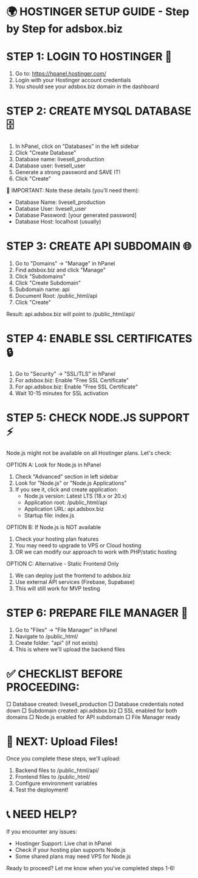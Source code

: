 🌍 HOSTINGER SETUP GUIDE - Step by Step for adsbox.biz
========================================================

STEP 1: LOGIN TO HOSTINGER 🔐
=============================
1. Go to: https://hpanel.hostinger.com/
2. Login with your Hostinger account credentials
3. You should see your adsbox.biz domain in the dashboard

STEP 2: CREATE MYSQL DATABASE 🗄️
=================================
1. In hPanel, click on "Databases" in the left sidebar
2. Click "Create Database"
3. Database name: livesell_production
4. Database user: livesell_user
5. Generate a strong password and SAVE IT!
6. Click "Create"

📝 IMPORTANT: Note these details (you'll need them):
- Database Name: livesell_production
- Database User: livesell_user  
- Database Password: [your generated password]
- Database Host: localhost (usually)

STEP 3: CREATE API SUBDOMAIN 🌐
===============================
1. Go to "Domains" → "Manage" in hPanel
2. Find adsbox.biz and click "Manage"
3. Click "Subdomains"
4. Click "Create Subdomain"
5. Subdomain name: api
6. Document Root: /public_html/api
7. Click "Create"

Result: api.adsbox.biz will point to /public_html/api/

STEP 4: ENABLE SSL CERTIFICATES 🔒
==================================
1. Go to "Security" → "SSL/TLS" in hPanel
2. For adsbox.biz: Enable "Free SSL Certificate"
3. For api.adsbox.biz: Enable "Free SSL Certificate"
4. Wait 10-15 minutes for SSL activation

STEP 5: CHECK NODE.JS SUPPORT ⚡
===============================
Node.js might not be available on all Hostinger plans. Let's check:

OPTION A: Look for Node.js in hPanel
1. Check "Advanced" section in left sidebar
2. Look for "Node.js" or "Node.js Applications"
3. If you see it, click and create application:
   - Node.js version: Latest LTS (18.x or 20.x)
   - Application root: /public_html/api
   - Application URL: api.adsbox.biz
   - Startup file: index.js

OPTION B: If Node.js is NOT available
1. Check your hosting plan features
2. You may need to upgrade to VPS or Cloud hosting
3. OR we can modify our approach to work with PHP/static hosting

OPTION C: Alternative - Static Frontend Only
1. We can deploy just the frontend to adsbox.biz
2. Use external API services (Firebase, Supabase)
3. This will still work for MVP testing

STEP 6: PREPARE FILE MANAGER 📁
===============================
1. Go to "Files" → "File Manager" in hPanel
2. Navigate to /public_html/
3. Create folder: "api" (if not exists)
4. This is where we'll upload the backend files

✅ CHECKLIST BEFORE PROCEEDING:
==============================
□ Database created: livesell_production
□ Database credentials noted down
□ Subdomain created: api.adsbox.biz
□ SSL enabled for both domains
□ Node.js enabled for API subdomain
□ File Manager ready

🚀 NEXT: Upload Files!
======================
Once you complete these steps, we'll upload:
1. Backend files to /public_html/api/
2. Frontend files to /public_html/
3. Configure environment variables
4. Test the deployment!

📞 NEED HELP?
============
If you encounter any issues:
- Hostinger Support: Live chat in hPanel
- Check if your hosting plan supports Node.js
- Some shared plans may need VPS for Node.js

Ready to proceed? Let me know when you've completed steps 1-6!